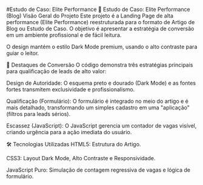 #Estudo de Caso: Elite Performance
📝 Estudo de Caso: Elite Performance (Blog)
Visão Geral do Projeto
Este projeto é a Landing Page de alta performance (Elite Performance) reestruturada para o formato de Artigo de Blog ou Estudo de Caso. O objetivo é apresentar a estratégia de conversão em um ambiente profissional e de fácil leitura.

O design mantém o estilo Dark Mode premium, usando o alto contraste para guiar o leitor.

🎯 Destaques de Conversão
O código demonstra três estratégias principais para qualificação de leads de alto valor:

Design de Autoridade: O esquema preto e dourado (Dark Mode) e as fontes fortes transmitem exclusividade e profissionalismo.

Qualificação (Formulário): O formulário é integrado no meio do artigo e é mais detalhado, transformando um simples cadastro em uma "aplicação" (filtros para leads sérios).

Escassez (JavaScript): O JavaScript gerencia um contador de vagas visível, criando urgência para a ação imediata do usuário.

🛠️ Tecnologias Utilizadas
HTML5: Estrutura do Artigo.

CSS3: Layout Dark Mode, Alto Contraste e Responsividade.

JavaScript Puro: Simulação de contagem regressiva de vagas e lógica de formulário.
